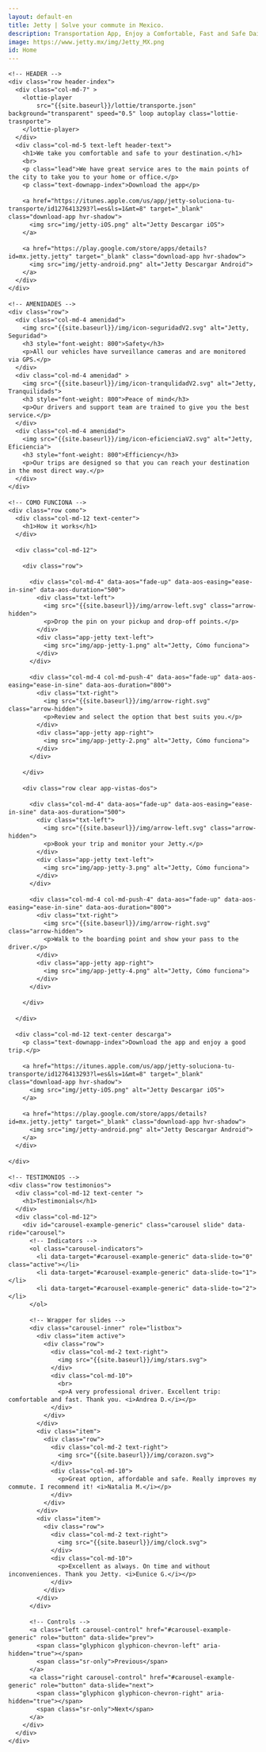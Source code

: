 ```yaml
---
layout: default-en
title: Jetty | Solve your commute in Mexico.
description: Transportation App, Enjoy a Comfortable, Fast and Safe Daily Transportation on Board Executive Trucks with Verified Drivers.
image: https://www.jetty.mx/img/Jetty_MX.png
id: Home
---
```


<div class="container-fluid gradient">
  <div class="container">

    <!-- HEADER -->
    <div class="row header-index">
      <div class="col-md-7" >
        <lottie-player
            src="{{site.baseurl}}/lottie/transporte.json" background="transparent" speed="0.5" loop autoplay class="lottie-trasnporte">
        </lottie-player>
      </div>
      <div class="col-md-5 text-left header-text">
        <h1>We take you comfortable and safe to your destination.</h1>
        <br>
        <p class="lead">We have great service ares to the main points of the city to take you to your home or office.</p>
        <p class="text-downapp-index">Download the app</p>

        <a href="https://itunes.apple.com/us/app/jetty-soluciona-tu-transporte/id1276413293?l=es&ls=1&mt=8" target="_blank" class="download-app hvr-shadow">
          <img src="img/jetty-iOS.png" alt="Jetty Descargar iOS">
        </a>

        <a href="https://play.google.com/store/apps/details?id=mx.jetty.jetty" target="_blank" class="download-app hvr-shadow">
          <img src="img/jetty-android.png" alt="Jetty Descargar Android">
        </a>
      </div>
    </div>

    <!-- AMENIDADES -->
    <div class="row">
      <div class="col-md-4 amenidad">
        <img src="{{site.baseurl}}/img/icon-seguridadV2.svg" alt="Jetty, Seguridad">
        <h3 style="font-weight: 800">Safety</h3>
        <p>All our vehicles have surveillance cameras and are monitored via GPS.</p>
      </div>
      <div class="col-md-4 amenidad" >
        <img src="{{site.baseurl}}/img/icon-tranqulidadV2.svg" alt="Jetty, Tranquilidads">
        <h3 style="font-weight: 800">Peace of mind</h3>
        <p>Our drivers and support team are trained to give you the best service.</p>
      </div>
      <div class="col-md-4 amenidad">
        <img src="{{site.baseurl}}/img/icon-eficienciaV2.svg" alt="Jetty, Eficiencia">
        <h3 style="font-weight: 800">Efficiency</h3>
        <p>Our trips are designed so that you can reach your destination in the most direct way.</p>
      </div>
    </div>

    <!-- COMO FUNCIONA -->
    <div class="row como">
      <div class="col-md-12 text-center">
        <h1>How it works</h1>
      </div>

      <div class="col-md-12">

        <div class="row">

          <div class="col-md-4" data-aos="fade-up" data-aos-easing="ease-in-sine" data-aos-duration="500">
            <div class="txt-left">
              <img src="{{site.baseurl}}/img/arrow-left.svg" class="arrow-hidden">
              <p>Drop the pin on your pickup and drop-off points.</p>
            </div>
            <div class="app-jetty text-left">
              <img src="img/app-jetty-1.png" alt="Jetty, Cómo funciona">
            </div>
          </div>

          <div class="col-md-4 col-md-push-4" data-aos="fade-up" data-aos-easing="ease-in-sine" data-aos-duration="800">
            <div class="txt-right">
              <img src="{{site.baseurl}}/img/arrow-right.svg" class="arrow-hidden">
              <p>Review and select the option that best suits you.</p>
            </div>
            <div class="app-jetty app-right">
              <img src="img/app-jetty-2.png" alt="Jetty, Cómo funciona">
            </div>
          </div>

        </div>

        <div class="row clear app-vistas-dos">

          <div class="col-md-4" data-aos="fade-up" data-aos-easing="ease-in-sine" data-aos-duration="500">
            <div class="txt-left">
              <img src="{{site.baseurl}}/img/arrow-left.svg" class="arrow-hidden">
              <p>Book your trip and monitor your Jetty.</p>
            </div>
            <div class="app-jetty text-left">
              <img src="img/app-jetty-3.png" alt="Jetty, Cómo funciona">
            </div>
          </div>

          <div class="col-md-4 col-md-push-4" data-aos="fade-up" data-aos-easing="ease-in-sine" data-aos-duration="800">
            <div class="txt-right">
              <img src="{{site.baseurl}}/img/arrow-right.svg" class="arrow-hidden">
              <p>Walk to the boarding point and show your pass to the driver.</p>
            </div>
            <div class="app-jetty app-right">
              <img src="img/app-jetty-4.png" alt="Jetty, Cómo funciona">
            </div>
          </div>

        </div>

      </div>

      <div class="col-md-12 text-center descarga">
        <p class="text-downapp-index">Download the app and enjoy a good trip.</p>

        <a href="https://itunes.apple.com/us/app/jetty-soluciona-tu-transporte/id1276413293?l=es&ls=1&mt=8" target="_blank" class="download-app hvr-shadow">
          <img src="img/jetty-iOS.png" alt="Jetty Descargar iOS">
        </a>

        <a href="https://play.google.com/store/apps/details?id=mx.jetty.jetty" target="_blank" class="download-app hvr-shadow">
          <img src="img/jetty-android.png" alt="Jetty Descargar Android">
        </a>
      </div>

    </div>

    <!-- TESTIMONIOS -->
    <div class="row testimonios">
      <div class="col-md-12 text-center ">
        <h1>Testimonials</h1>
      </div>
      <div class="col-md-12">
        <div id="carousel-example-generic" class="carousel slide" data-ride="carousel">
          <!-- Indicators -->
          <ol class="carousel-indicators">
            <li data-target="#carousel-example-generic" data-slide-to="0" class="active"></li>
            <li data-target="#carousel-example-generic" data-slide-to="1"></li>
            <li data-target="#carousel-example-generic" data-slide-to="2"></li>
          </ol>

          <!-- Wrapper for slides -->
          <div class="carousel-inner" role="listbox">
            <div class="item active">
              <div class="row">
                <div class="col-md-2 text-right">
                  <img src="{{site.baseurl}}/img/stars.svg">
                </div>
                <div class="col-md-10">
                  <br>
                  <p>A very professional driver. Excellent trip: comfortable and fast. Thank you. <i>Andrea D.</i></p>
                </div>
              </div>
            </div>
            <div class="item">
              <div class="row">
                <div class="col-md-2 text-right">
                  <img src="{{site.baseurl}}/img/corazon.svg">
                </div>
                <div class="col-md-10">
                  <p>Great option, affordable and safe. Really improves my commute. I recommend it! <i>Natalia M.</i></p>
                </div>
              </div>
            </div>
            <div class="item">
              <div class="row">
                <div class="col-md-2 text-right">
                  <img src="{{site.baseurl}}/img/clock.svg">
                </div>
                <div class="col-md-10">
                  <p>Excellent as always. On time and without inconveniences. Thank you Jetty. <i>Eunice G.</i></p>
                </div>
              </div>
            </div>
          </div>

          <!-- Controls -->
          <a class="left carousel-control" href="#carousel-example-generic" role="button" data-slide="prev">
            <span class="glyphicon glyphicon-chevron-left" aria-hidden="true"></span>
            <span class="sr-only">Previous</span>
          </a>
          <a class="right carousel-control" href="#carousel-example-generic" role="button" data-slide="next">
            <span class="glyphicon glyphicon-chevron-right" aria-hidden="true"></span>
            <span class="sr-only">Next</span>
          </a>
        </div>
      </div>
    </div>

  </div>
</div>
